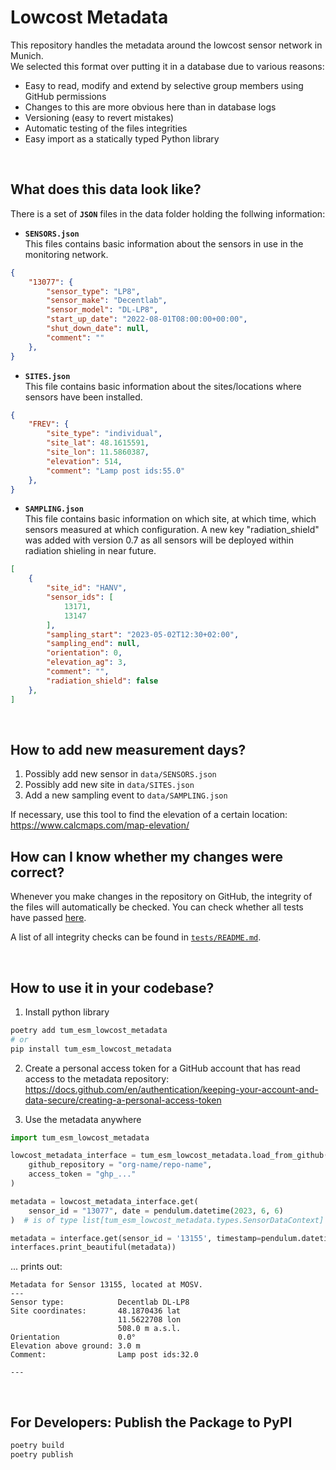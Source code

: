 # Lowcost Metadata

This repository handles the metadata around the lowcost sensor network in Munich.<br/>
We selected this format over putting it in a database due to various reasons:

-   Easy to read, modify and extend by selective group members using GitHub permissions
-   Changes to this are more obvious here than in database logs
-   Versioning (easy to revert mistakes)
-   Automatic testing of the files integrities
-   Easy import as a statically typed Python library

<br/>

## What does this data look like?

There is a set of **`JSON`** files in the data folder holding the follwing information:

- **`SENSORS.json`**<br/>
This files contains basic information about the sensors in use in the monitoring network.
```json
{
    "13077": {
        "sensor_type": "LP8",
        "sensor_make": "Decentlab",
        "sensor_model": "DL-LP8",
        "start_up_date": "2022-08-01T08:00:00+00:00",
        "shut_down_date": null,
        "comment": ""
    },
}
```
- **`SITES.json`**<br/>
This file contains basic information about the sites/locations where sensors have been installed.

```json
{
    "FREV": {
        "site_type": "individual",
        "site_lat": 48.1615591,
        "site_lon": 11.5860387,
        "elevation": 514,
        "comment": "Lamp post ids:55.0"
    },
}
```
- **`SAMPLING.json`**<br/>
This file contains basic information on which site, at which time, which sensors measured at which configuration. A new key "radiation_shield" was added with version 0.7 as all sensors will be deployed within radiation shieling in near future.

```json
[
    {
        "site_id": "HANV",
        "sensor_ids": [
            13171,
            13147
        ],
        "sampling_start": "2023-05-02T12:30+02:00",
        "sampling_end": null,
        "orientation": 0,
        "elevation_ag": 3,
        "comment": "", 
        "radiation_shield": false
    },
]
```

<br/>

## How to add new measurement days?

1. Possibly add new sensor in `data/SENSORS.json`
2. Possibly add new site in `data/SITES.json`
2. Add a new sampling event to `data/SAMPLING.json`

If necessary, use this tool to find the elevation of a certain location: <url>https://www.calcmaps.com/map-elevation/</url>
<br/>

## How can I know whether my changes were correct?

Whenever you make changes in the repository on GitHub, the integrity of the files will automatically be checked. You can check whether all tests have passed [here](https://github.com/tum-esm/lowcost-metadata/actions).

A list of all integrity checks can be found in [`tests/README.md`](https://github.com/tum-esm/lowcost-metadata//tree/main/tests).

<br/>

## How to use it in your codebase?

1. Install python library

```bash
poetry add tum_esm_lowcost_metadata
# or
pip install tum_esm_lowcost_metadata
```

2. Create a personal access token for a GitHub account that has read access to the metadata repository: https://docs.github.com/en/authentication/keeping-your-account-and-data-secure/creating-a-personal-access-token

3. Use the metadata anywhere

```python
import tum_esm_lowcost_metadata

lowcost_metadata_interface = tum_esm_lowcost_metadata.load_from_github(
    github_repository = "org-name/repo-name",
    access_token = "ghp_..."
)

metadata = lowcost_metadata_interface.get(
    sensor_id = "13077", date = pendulum.datetime(2023, 6, 6)
)  # is of type list[tum_esm_lowcost_metadata.types.SensorDataContext]

metadata = interface.get(sensor_id = '13155', timestamp=pendulum.datetime(2023, 6, 6))
interfaces.print_beautiful(metadata))
```

... prints out:

```
Metadata for Sensor 13155, located at MOSV.
---
Sensor type:            Decentlab DL-LP8
Site coordinates:       48.1870436 lat
                        11.5622708 lon
                        508.0 m a.s.l.
Orientation             0.0°
Elevation above ground: 3.0 m
Comment:                Lamp post ids:32.0

---
```

<br/>

## For Developers: Publish the Package to PyPI

```bash
poetry build
poetry publish
```

